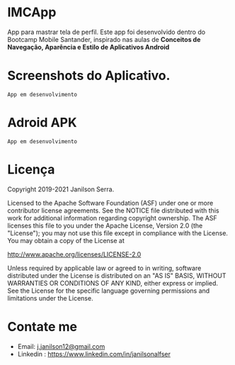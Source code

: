# IMCApp
App para mastrar tela de perfil.
Este app foi desenvolvido dentro do Bootcamp Mobile Santander, inspirado nas aulas de **Conceitos de Navegação, Aparência e Estilo de Aplicativos Android**

# Screenshots do Aplicativo.
	App em desenvolvimento
# Adroid APK
	App em desenvolvimento
# Licença

Copyright 2019-2021 Janilson Serra.

Licensed to the Apache Software Foundation (ASF) under one or more contributor
license agreements.  See the NOTICE file distributed with this work for
additional information regarding copyright ownership.  The ASF licenses this
file to you under the Apache License, Version 2.0 (the "License"); you may not
use this file except in compliance with the License.  You may obtain a copy of
the License at

http://www.apache.org/licenses/LICENSE-2.0

Unless required by applicable law or agreed to in writing, software
distributed under the License is distributed on an "AS IS" BASIS, WITHOUT
WARRANTIES OR CONDITIONS OF ANY KIND, either express or implied.  See the
License for the specific language governing permissions and limitations under
the License.

# Contate me

- Email: j.janilson12@gmail.com
- Linkedin : https://www.linkedin.com/in/janilsonalfser